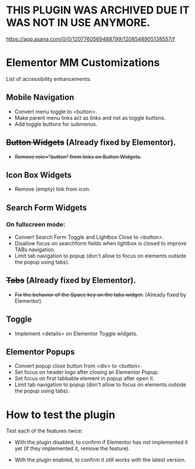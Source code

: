 # THIS PLUGIN WAS ARCHIVED DUE IT WAS NOT IN USE ANYMORE.
https://app.asana.com/0/0/1207760569488799/1208548905138557/f

# Elementor MM Customizations

List of accessibility enhancements:

## Mobile Navigation
- Convert menu toggle to \<button\>.
- Make parent menu links act as links and not as toggle buttons.
- Add toggle buttons for submenus.

## ~~Button Widgets~~ (Already fixed by Elementor).
- ~~Remove role="button" from links on Button Widgets.~~

## Icon Box Widgets
- Remove (empty) link from icon.

## Search Form Widgets

###  On fullscreen mode:
- Convert Search Form Toggle and Lightbox Close to \<button\>.
- Disallow focus on searchform fields when lightbox is closed to improve TABs navigation.
- Limit tab navigation to popup (don't allow to focus on elements outside the popup using tabs).

## ~~Tabs~~ (Already fixed by Elementor).
- ~~Fix the behavior of the Space key on the tabs widget.~~ (Already fixed by Elementor).

## Toggle
- Implement \<details\> on Elementor Toggle widgets.

## Elementor Popups
- Convert popup close button from \<div\> to \<button\>.
- Set focus on header logo after closing an Elementor Popup.
- Set focus on first tabbable element in popup after open it.
- Limit tab navigation to popup (don't allow to focus on elements outside the popup using tabs).

# How to test the plugin

Test each of the features twice:

- With the plugin disabled, to confirm if Elementor has not implemented it yet (if they implemented it, remove the feature).

- With the plugin enabled, to confirm it still works with the latest version.

